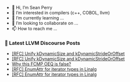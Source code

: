 - 👋 Hi, I’m Sean Perry
- 👀 I’m interested in compilers (c++, COBOL, llvm)
- 🌱 I’m currently learning ...
- 💞️ I’m looking to collaborate on ...
- 📫 How to reach me ...

<!---
s66perry/s66perry is a ✨ special ✨ repository because its `README.md` (this file) appears on your GitHub profile.
You can click the Preview link to take a look at your changes.
--->
### 📕 Latest LLVM Discourse Posts

<!-- DISCOURSE-LLVM:START -->
- [[RFC] Unify kDynamicSize and kDynamicStrideOrOffset](https://discourse.llvm.org/t/rfc-unify-kdynamicsize-and-kdynamicstrideoroffset/64534#post_5)
- [[RFC] Unify kDynamicSize and kDynamicStrideOrOffset](https://discourse.llvm.org/t/rfc-unify-kdynamicsize-and-kdynamicstrideoroffset/64534#post_4)
- [Why this FCMP OEQ is false?](https://discourse.llvm.org/t/why-this-fcmp-oeq-is-false/64531#post_2)
- [[RFC] EnumAttr for iterator types in Linalg](https://discourse.llvm.org/t/rfc-enumattr-for-iterator-types-in-linalg/64535#post_3)
- [[RFC] EnumAttr for iterator types in Linalg](https://discourse.llvm.org/t/rfc-enumattr-for-iterator-types-in-linalg/64535#post_2)
<!-- DISCOURSE-LLVM:END -->
